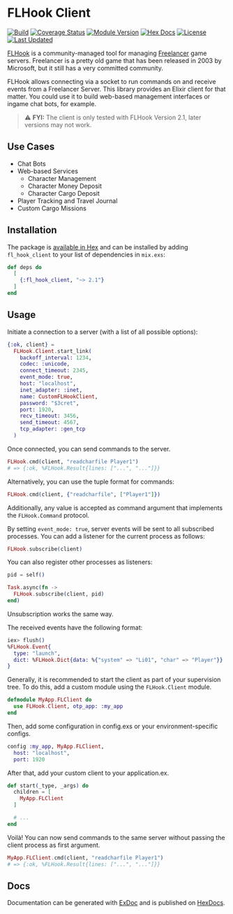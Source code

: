 # FLHook Client

[![Build](https://github.com/tlux/fl_hook_client/actions/workflows/elixir.yml/badge.svg)](https://github.com/tlux/fl_hook_client/actions/workflows/elixir.yml)
[![Coverage Status](https://coveralls.io/repos/github/tlux/fl_hook_client/badge.svg?branch=main)](https://coveralls.io/github/tlux/fl_hook_client?branch=main)
[![Module Version](https://img.shields.io/hexpm/v/fl_hook_client.svg)](https://hex.pm/packages/fl_hook_client)
[![Hex Docs](https://img.shields.io/badge/hex-docs-lightgreen.svg)](https://hexdocs.pm/fl_hook_client/)
[![License](https://img.shields.io/hexpm/l/fl_hook_client.svg)](https://github.com/tlux/fl_hook_client/blob/main/LICENSE.md)
[![Last Updated](https://img.shields.io/github/last-commit/tlux/fl_hook_client.svg)](https://github.com/tlux/fl_hook_client/commits/main)

[FLHook](https://github.com/DiscoveryGC/FLHook) is a community-managed tool for
managing [Freelancer](<https://en.wikipedia.org/wiki/Freelancer_(video_game)>)
game servers. Freelancer is a pretty old game that has been released in 2003 by
Microsoft, but it still has a very committed community.

FLHook allows connecting via a socket to run commands on and receive events from
a Freelancer Server. This library provides an Elixir client for that matter. You
could use it to build web-based management interfaces or ingame chat bots, for
example.

> :warning: **FYI:** The client is only tested with FLHook Version 2.1, later versions may not work.

## Use Cases

- Chat Bots
- Web-based Services
  - Character Management
  - Character Money Deposit
  - Character Cargo Deposit
- Player Tracking and Travel Journal
- Custom Cargo Missions

## Installation

The package is [available in Hex](https://hex.pm/packages/fl_hook_client) and
can be installed by adding `fl_hook_client` to your list of dependencies in
`mix.exs`:

```elixir
def deps do
  [
    {:fl_hook_client, "~> 2.1"}
  ]
end
```

## Usage

Initiate a connection to a server (with a list of all possible options):

```elixir
{:ok, client} =
  FLHook.Client.start_link(
    backoff_interval: 1234,
    codec: :unicode,
    connect_timeout: 2345,
    event_mode: true,
    host: "localhost",
    inet_adapter: :inet,
    name: CustomFLHookClient,
    password: "$3cret",
    port: 1920,
    recv_timeout: 3456,
    send_timeout: 4567,
    tcp_adapter: :gen_tcp
  )
```

Once connected, you can send commands to the server.

```elixir
FLHook.cmd(client, "readcharfile Player1")
# => {:ok, %FLHook.Result{lines: ["...", "..."]}}
```

Alternatively, you can use the tuple format for commands:

```elixir
FLHook.cmd(client, {"readcharfile", ["Player1"]})
```

Additionally, any value is accepted as command argument that implements the
`FLHook.Command` protocol.

By setting `event_mode: true`, server events will be sent to all subscribed
processes. You can add a listener for the current process as follows:

```elixir
FLHook.subscribe(client)
```

You can also register other processes as listeners:

```elixir
pid = self()

Task.async(fn ->
  FLHook.subscribe(client, pid)
end)
```

Unsubscription works the same way.

The received events have the following format:

```elixir
iex> flush()
%FLHook.Event{
  type: "launch",
  dict: %FLHook.Dict{data: %{"system" => "Li01", "char" => "Player"}}
}
```

Generally, it is recommended to start the client as part of your supervision
tree. To do this, add a custom module using the `FLHook.Client` module.

```elixir
defmodule MyApp.FLClient do
  use FLHook.Client, otp_app: :my_app
end
```

Then, add some configuration in config.exs or your environment-specific configs.

```elixir
config :my_app, MyApp.FLClient,
  host: "localhost",
  port: 1920
```

After that, add your custom client to your application.ex.

```elixir
def start(_type, _args) do
  children = [
    MyApp.FLClient
  ]

  # ...
end
```

Voilà! You can now send commands to the same server without passing the client
process as first argument.

```elixir
MyApp.FLClient.cmd(client, "readcharfile Player1")
# => {:ok, %FLHook.Result{lines: ["...", "..."]}}
```

## Docs

Documentation can be generated with
[ExDoc](https://github.com/elixir-lang/ex_doc) and is published on
[HexDocs](https://hexdocs.pm/fl_hook_client).
